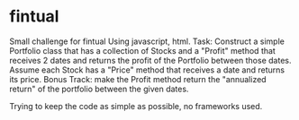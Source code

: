 # fintual
Small challenge for fintual
Using javascript, html.
Task:
Construct a simple Portfolio class that has a collection of Stocks and a "Profit" method that receives 2 dates and returns the profit of the Portfolio between those dates. Assume each Stock has a "Price" method that receives a date and returns its price.
Bonus Track: make the Profit method return the "annualized return" of the portfolio between the given dates.

Trying to keep the code as simple as possible, no frameworks used.
